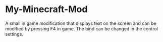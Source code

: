 # My-Minecraft-Mod
A small in game modification that displays text on the screen and can be modified by pressing F4 in game. The bind can be changed in the control settings.
